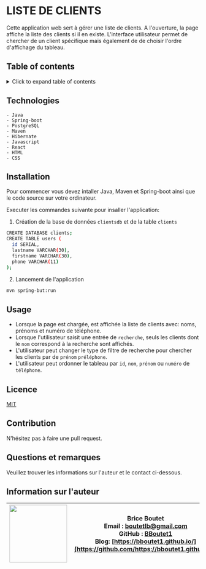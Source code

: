 # LISTE DE CLIENTS

Cette application web sert à gérer une liste de clients. A l'ouverture, la page affiche la liste des clients si il en existe. L'interface utilisateur permet de chercher de un client spécifique mais également de de choisir l'ordre d'affichage du tableau.

## Table of contents

<!-- ⛔️ MD-MAGIC-EXAMPLE:START (TOC:collapse=true&collapseText=Click to expand) -->
<details>
<summary>Click to expand table of contents</summary>

* [Technologies](#technologies)
* [Installation](#installation)
* [Usage](#usage)
* [Licence](#licence)
* [Contributing](#contributing)
* [Questions](#questions)
* [Author information](#author-information)

</details>
<!-- ⛔️ MD-MAGIC-EXAMPLE:END -->

## Technologies

```
- Java
- Spring-boot
- PostgreSQL
- Maven
- Hibernate
- Javascript
- React
- HTML
- CSS
```

## Installation

Pour commencer vous devez intaller Java, Maven et Spring-boot ainsi que le code source sur votre ordinateur.

Executer les commandes suivante pour insaller l'application:

1. Création de la base de données `clientsdb` et de la table `clients`

```sh
CREATE DATABASE clients;
CREATE TABLE users (
  id SERIAL,
  lastname VARCHAR(30),
  firstname VARCHAR(30),
  phone VARCHAR(11)
);  
```

2. Lancement de l'application
```sh
mvn spring-but:run    
```

## Usage

* Lorsque la page est chargée, est affichée la liste de clients avec: noms, prénoms et numéro de téléphone.
* Lorsque l'utilisateur saisit une entrée de `recherche`, seuls les clients dont le `nom` correspond à la recherche sont affichés.
* L'utilisateur peut changer le type de filtre de recherche pour chercher les clients par de `prénom` `préléphone`.
* L'utilisateur peut ordonner le tableau par `id`, `nom`, `prénom` ou `numéro` de `téléphone`.

## Licence

[MIT](https://choosealicense.com/licenses/mit)

## Contribution

N'hésitez pas à faire une pull request.

## Questions et remarques

Veuillez trouver les informations sur l'auteur et le contact ci-dessous.

## Information sur l'auteur

| <img align="left" width="150" height="auto" margin="10"  src="https://avatars3.githubusercontent.com/u/59809722?v=4"> |  Brice Boutet <br/>  Email : [boutetlb@gmail.com](boutetlb@gmail.com)<br/> GitHub : [BBoutet1](https://github.com/bboutet1)<br> Blog:  [https://bboutet1.github.io/](https://github.com/https://bboutet1.github.io/) |
| -------- | ----------- |

